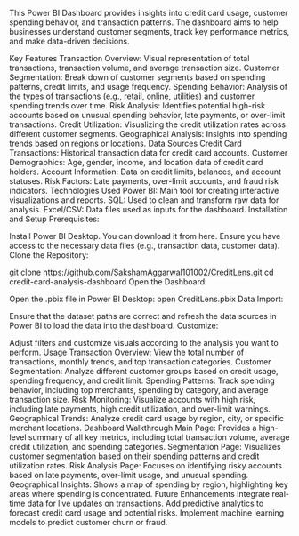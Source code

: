 This Power BI Dashboard provides insights into credit card usage, customer spending behavior, and transaction patterns. The dashboard aims to help businesses understand customer segments, track key performance metrics, and make data-driven decisions.

Key Features
Transaction Overview: Visual representation of total transactions, transaction volume, and average transaction size.
Customer Segmentation: Break down of customer segments based on spending patterns, credit limits, and usage frequency.
Spending Behavior: Analysis of the types of transactions (e.g., retail, online, utilities) and customer spending trends over time.
Risk Analysis: Identifies potential high-risk accounts based on unusual spending behavior, late payments, or over-limit transactions.
Credit Utilization: Visualizing the credit utilization rates across different customer segments.
Geographical Analysis: Insights into spending trends based on regions or locations.
Data Sources
Credit Card Transactions: Historical transaction data for credit card accounts.
Customer Demographics: Age, gender, income, and location data of credit card holders.
Account Information: Data on credit limits, balances, and account statuses.
Risk Factors: Late payments, over-limit accounts, and fraud risk indicators.
Technologies Used
Power BI: Main tool for creating interactive visualizations and reports.
SQL: Used to clean and transform raw data for analysis.
Excel/CSV: Data files used as inputs for the dashboard.
Installation and Setup
Prerequisites:

Install Power BI Desktop. You can download it from here.
Ensure you have access to the necessary data files (e.g., transaction data, customer data).
Clone the Repository:

git clone https://github.com/SakshamAggarwal101002/CreditLens.git
cd credit-card-analysis-dashboard
Open the Dashboard:

Open the .pbix file in Power BI Desktop:
open CreditLens.pbix
Data Import:

Ensure that the dataset paths are correct and refresh the data sources in Power BI to load the data into the dashboard.
Customize:

Adjust filters and customize visuals according to the analysis you want to perform.
Usage
Transaction Overview: View the total number of transactions, monthly trends, and top transaction categories.
Customer Segmentation: Analyze different customer groups based on credit usage, spending frequency, and credit limit.
Spending Patterns: Track spending behavior, including top merchants, spending by category, and average transaction size.
Risk Monitoring: Visualize accounts with high risk, including late payments, high credit utilization, and over-limit warnings.
Geographical Trends: Analyze credit card usage by region, city, or specific merchant locations.
Dashboard Walkthrough
Main Page: Provides a high-level summary of all key metrics, including total transaction volume, average credit utilization, and spending categories.
Segmentation Page: Visualizes customer segmentation based on their spending patterns and credit utilization rates.
Risk Analysis Page: Focuses on identifying risky accounts based on late payments, over-limit usage, and unusual spending.
Geographical Insights: Shows a map of spending by region, highlighting key areas where spending is concentrated.
Future Enhancements
Integrate real-time data for live updates on transactions.
Add predictive analytics to forecast credit card usage and potential risks.
Implement machine learning models to predict customer churn or fraud.
